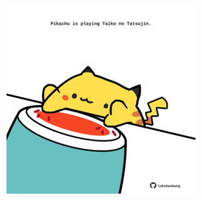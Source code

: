 <!-- built at 26/06/2022, 16:01:13 UTC -->
<p align="center">
  <img width="500" height="500" src="./ReadmeImage.svg">
</p>
